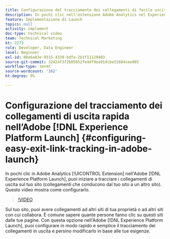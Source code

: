 ```yaml
---
title: Configurazione del tracciamento dei collegamenti di facile uscita in Experience Platform Launch
description: In pochi clic nell’estensione Adobe Analytics nel Experience Platform Launch, puoi iniziare a tracciare i collegamenti di uscita sul tuo sito (collegamenti che conducono dal sito a un altro sito). Questo video mostra come configurarlo.
feature: Implementazione di Launch
topics: null
activity: implement
doc-type: technical video
team: Technical Marketing
kt: 2273
role: Developer, Data Engineer
level: Beginner
exl-id: 80a6a83e-9315-4339-bdfe-2b1f11129403
source-git-commit: 32424f3f2b05952fe4df9ea91dcbe51684cee905
workflow-type: tm+mt
source-wordcount: '162'
ht-degree: 0%

---
```


# Configurazione del tracciamento dei collegamenti di uscita rapida nell’Adobe [!DNL Experience Platform Launch] {#configuring-easy-exit-link-tracking-in-adobe-launch}

In pochi clic in Adobe Analytics [!UICONTROL Extension] nell&#39;Adobe [!DNL Experience Platform Launch], puoi iniziare a tracciare i collegamenti di uscita sul tuo sito (collegamenti che conducono dal tuo sito a un altro sito). Questo video mostra come configurarlo.

>[!VIDEO](https://video.tv.adobe.com/v/25763/?quality=12)

Sul tuo sito, puoi avere collegamenti ad altri siti di tua proprietà o ad altri siti con cui collabora. È comune sapere quante persone fanno clic su questi siti dalle tue pagine. Con questa opzione nell&#39;Adobe [!DNL Experience Platform Launch], puoi configurare in modo rapido e semplice il tracciamento dei collegamenti in uscita e persino modificarlo in base alle tue esigenze.

